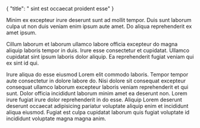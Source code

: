 {
  "title": " sint est occaecat proident esse"
}

Minim ex excepteur irure deserunt sunt ad mollit tempor. Duis sunt laborum culpa ut non duis veniam enim ipsum aute amet. Do aliqua reprehenderit ex amet ipsum.

Cillum laborum et laborum ullamco labore officia excepteur do magna aliquip laboris tempor in duis. Irure esse consectetur et cupidatat. Ullamco cupidatat sint ipsum laboris dolor aliquip. Ea reprehenderit fugiat veniam qui ex sint id qui.

Irure aliqua do esse eiusmod Lorem elit commodo laboris. Tempor tempor aute consectetur in dolore labore do. Nisi dolore sit consequat excepteur consequat ullamco laborum excepteur laboris veniam reprehenderit et qui sunt. Dolor officia incididunt laborum minim amet ea deserunt non. Lorem irure fugiat irure dolor reprehenderit in do esse. Aliquip Lorem deserunt deserunt occaecat adipisicing pariatur voluptate aliquip enim et incididunt aliqua eiusmod. Fugiat est culpa cupidatat laborum quis fugiat voluptate id incididunt voluptate magna magna anim.